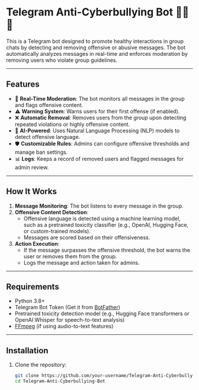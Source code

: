 # Telegram Anti-Cyberbullying Bot 🤖🚫💬

This is a Telegram bot designed to promote healthy interactions in group chats by detecting and removing offensive or abusive messages. The bot automatically analyzes messages in real-time and enforces moderation by removing users who violate group guidelines.

---

## Features
- 🌟 **Real-Time Moderation**: The bot monitors all messages in the group and flags offensive content.
- ⚠️ **Warning System**: Warns users for their first offense (if enabled).
- ❌ **Automatic Removal**: Removes users from the group upon detecting repeated violations or highly offensive content.
- 🧠 **AI-Powered**: Uses Natural Language Processing (NLP) models to detect offensive language.
- 🛡️ **Customizable Rules**: Admins can configure offensive thresholds and manage ban settings.
- 📊 **Logs**: Keeps a record of removed users and flagged messages for admin review.

---

## How It Works
1. **Message Monitoring**: The bot listens to every message in the group.
2. **Offensive Content Detection**:
   - Offensive language is detected using a machine learning model, such as a pretrained toxicity classifier (e.g., OpenAI, Hugging Face, or custom-trained models).
   - Messages are scored based on their offensiveness.
3. **Action Execution**:
   - If the message surpasses the offensive threshold, the bot warns the user or removes them from the group.
   - Logs the message and action taken for admins.

---

## Requirements
- Python 3.8+
- Telegram Bot Token (Get it from [BotFather](https://core.telegram.org/bots#botfather))
- Pretrained toxicity detection model (e.g., Hugging Face transformers or OpenAI Whisper for speech-to-text analysis)
- [FFmpeg](https://ffmpeg.org/download.html) (if using audio-to-text features)

---

## Installation
1. Clone the repository:
   ```bash
   git clone https://github.com/your-username/Telegram-Anti-Cyberbullying-Bot.git
   cd Telegram-Anti-Cyberbullying-Bot
